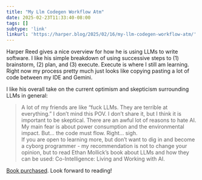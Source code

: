 ```yaml
---
title: "My Llm Codegen Workflow Atm"
date: 2025-02-23T11:33:40-08:00
tags: []
subtype: 'link' 
linkurl: 'https://harper.blog/2025/02/16/my-llm-codegen-workflow-atm/'
---
```


Harper Reed gives a nice overview for how he is using LLMs to write software. I like his simple breakdown of using successive steps to (1) brainstorm, (2) plan, and (3) execute. Execute is where I still am learning. Right now my process pretty much just looks like copying pasting a lot of code between my IDE and Gemini.

I like his overall take on the current optimism and skepticism surrounding LLMs in general:

> A lot of my friends are like “fuck LLMs. They are terrible at everything.” I don’t mind this POV. I don’t share it, but I think it is important to be skeptical. There are an awful lot of reasons to hate AI. My main fear is about power consumption and the environmental impact. But… the code must flow. Right… sigh.  
> If you are open to learning more, but don’t want to dig in and become a cyborg programmer - my recommendation is not to change your opinion, but to read Ethan Mollick’s book about LLMs and how they can be used: Co-Intelligence: Living and Working with AI.

[Book purchased](https://bookshop.org/p/books/co-intelligence-living-and-working-with-ai-ethan-mollick/20812081?ean=9780593716724&next=t&digital=t). Look forward to reading!
